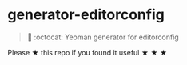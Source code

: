# generator-editorconfig

> 🎩 :octocat: Yeoman generator for editorconfig

Please &#9733; this repo if you found it useful &#9733; &#9733; &#9733;
